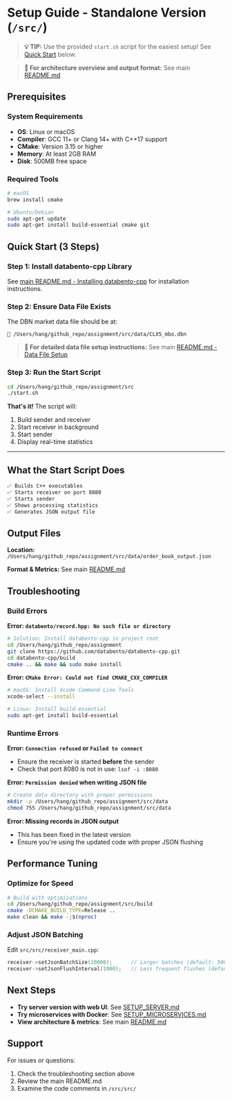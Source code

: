 # Setup Guide - Standalone Version (`/src/`)

> **💡 TIP:** Use the provided `start.sh` script for the easiest setup! See [Quick Start](#quick-start-3-steps) below.

> **📖 For architecture overview and output format:** See main [README.md](../README.md)

## Prerequisites

### System Requirements
- **OS**: Linux or macOS
- **Compiler**: GCC 11+ or Clang 14+ with C++17 support
- **CMake**: Version 3.15 or higher
- **Memory**: At least 2GB RAM
- **Disk**: 500MB free space

### Required Tools
```bash
# macOS
brew install cmake

# Ubuntu/Debian
sudo apt-get update
sudo apt-get install build-essential cmake git
```

## Quick Start (3 Steps)

### Step 1: Install databento-cpp Library

See [main README.md - Installing databento-cpp](../README.md#-installing-databento-cpp-required-for-src-and-server) for installation instructions.

### Step 2: Ensure Data File Exists

The DBN market data file should be at:
```
📁 /Users/hang/github_repo/assignment/src/data/CLX5_mbo.dbn
```

> **📁 For detailed data file setup instructions:** See main [README.md - Data File Setup](../README.md#-data-file-setup)

### Step 3: Run the Start Script

```bash
cd /Users/hang/github_repo/assignment/src
./start.sh
```

**That's it!** The script will:
1. Build sender and receiver
2. Start receiver in background
3. Start sender
4. Display real-time statistics

---

## What the Start Script Does

```bash
✅ Builds C++ executables
✅ Starts receiver on port 8080
✅ Starts sender
✅ Shows processing statistics
✅ Generates JSON output file
```

## Output Files

**Location:** `/Users/hang/github_repo/assignment/src/data/order_book_output.json`

**Format & Metrics:** See main [README.md](../README.md#-output-format--metrics)

## Troubleshooting

### Build Errors

**Error: `databento/record.hpp: No such file or directory`**
```bash
# Solution: Install databento-cpp in project root
cd /Users/hang/github_repo/assignment
git clone https://github.com/databento/databento-cpp.git
cd databento-cpp/build
cmake .. && make && sudo make install
```

**Error: `CMake Error: Could not find CMAKE_CXX_COMPILER`**
```bash
# macOS: Install Xcode Command Line Tools
xcode-select --install

# Linux: Install build-essential
sudo apt-get install build-essential
```

### Runtime Errors

**Error: `Connection refused` or `Failed to connect`**
- Ensure the receiver is started **before** the sender
- Check that port 8080 is not in use: `lsof -i :8080`

**Error: `Permission denied` when writing JSON file**
```bash
# Create data directory with proper permissions
mkdir -p /Users/hang/github_repo/assignment/src/data
chmod 755 /Users/hang/github_repo/assignment/src/data
```

**Error: Missing records in JSON output**
- This has been fixed in the latest version
- Ensure you're using the updated code with proper JSON flushing

## Performance Tuning

### Optimize for Speed
```bash
# Build with optimizations
cd /Users/hang/github_repo/assignment/src/build
cmake -DCMAKE_BUILD_TYPE=Release ..
make clean && make -j$(nproc)
```

### Adjust JSON Batching
Edit `src/src/receiver_main.cpp`:
```cpp
receiver->setJsonBatchSize(10000);      // Larger batches (default: 5000)
receiver->setJsonFlushInterval(1000);   // Less frequent flushes (default: 500)
```

## Next Steps

- **Try server version with web UI**: See [SETUP_SERVER.md](./SETUP_SERVER.md)
- **Try microservices with Docker**: See [SETUP_MICROSERVICES.md](./SETUP_MICROSERVICES.md)
- **View architecture & metrics**: See main [README.md](../README.md)

## Support

For issues or questions:
1. Check the troubleshooting section above
2. Review the main README.md
3. Examine the code comments in `/src/src/`

